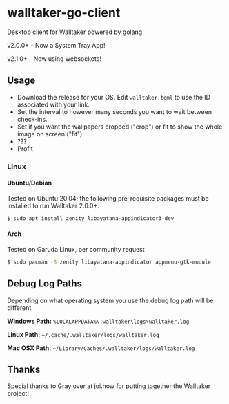 # walltaker-go-client
Desktop client for Walltaker powered by golang

v2.0.0+ - Now a System Tray App! 

v2.1.0+ - Now using websockets!

## Usage
- Download the release for your OS. Edit `walltaker.toml` to use the ID associated with your link.
- Set the interval to however many seconds you want to wait between check-ins. 
- Set if you want the wallpapers cropped ("crop") or fit to show the whole image on screen ("fit")
- ???
- Profit

### Linux

#### Ubuntu/Debian

Tested on Ubuntu 20.04; the following pre-requisite packages must be installed to run Walltaker 2.0.0+.

```sh
$ sudo apt install zenity libayatana-appindicator3-dev
```

#### Arch

Tested on Garuda Linux, per community request

```sh
$ sudo pacman -S zenity libayatana-appindicator appmenu-gtk-module
```

## Debug Log Paths
Depending on what operating system you use the debug log path will be different

**Windows Path:** ```%LOCALAPPDATA%\.walltaker\logs\walltaker.log```

**Linux Path:** ```~/.cache/.walltaker/logs/walltaker.log```

**Mac OSX Path:** ```~/Library/Caches/.walltaker/logs/walltaker.log```

## Thanks
Special thanks to Gray over at joi.how for putting together the Walltaker project!
